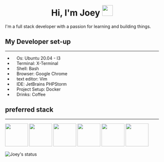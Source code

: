 <link rel="stylesheet" href="https://cdn.jsdelivr.net/gh/devicons/devicon@v2.15.1/devicon.min.css">


<div align="center">
 <h1> Hi, I'm Joey <img src="https://media.giphy.com/media/hvRJCLFzcasrR4ia7z/giphy.gif" width="35px"></h1>
</div>
<p>
  I'm a full stack developer with a passion for learning and building things.
</p>

<h2>
    My Developer set-up
</h2>
<hr>
<ul>
    <li>
        <img src="https://cdn.jsdelivr.net/gh/devicons/devicon/icons/ubuntu/ubuntu-plain.svg" width="10px" />
        Os: Ubuntu 20.04 - I3
    </li>
    <li>
        <img src="https://cdn-icons-png.flaticon.com/512/0/656.png" width="10px" />
        Terminal: X-Terminal
    </li>
    <li>
        <img src="https://cdn.jsdelivr.net/gh/devicons/devicon/icons/bash/bash-plain.svg" width="10px" />
        Shell: Bash
    </li>
    <li>
        <img src="https://cdn.jsdelivr.net/gh/devicons/devicon/icons/chrome/chrome-original.svg" width="10px" />
        Browser: Google Chrome
    </li>
    <li>
        <img src="https://cdn.jsdelivr.net/gh/devicons/devicon/icons/vim/vim-original.svg" width="10px" />
        text editor: Vim 
    </li>
    <li>
        <img src="https://cdn.jsdelivr.net/gh/devicons/devicon/icons/phpstorm/phpstorm-plain-wordmark.svg" width="10px" />
        IDE: JetBrains PHPStorm
    </li>
    <li>
        <img src="https://cdn.jsdelivr.net/gh/devicons/devicon/icons/docker/docker-plain.svg" width="10px" />
        Project Setup: Docker
    </li>
    <li>
        <img src="https://cdn.jsdelivr.net/gh/devicons/devicon/icons/coffeescript/coffeescript-original.svg" width="10px" />
        Drinks: Coffee
    </li>
</ul>

<h2>
    preferred stack
</h2>
<hr>



<code><img src="https://cdn-icons-png.flaticon.com/512/5968/5968332.png" width="75px"></code>
<code><img src="https://cdn.jsdelivr.net/gh/devicons/devicon/icons/symfony/symfony-original.svg" width="75px"></code>
<code><img src="https://cdn.jsdelivr.net/gh/devicons/devicon/icons/docker/docker-plain.svg" width="75px"></code>
<code><img src="https://cdn.jsdelivr.net/gh/devicons/devicon/icons/mysql/mysql-original.svg" width="75px"></code>
<code><img src="https://cdn.jsdelivr.net/gh/devicons/devicon/icons/react/react-original.svg" width="75px"></code>
<code><img src="https://cdn.jsdelivr.net/gh/devicons/devicon/icons/typescript/typescript-original.svg" width="75px"></code>

![Joey's status](https://github-readme-stats.vercel.app/api?username=joey-dev&count_private=true&show_icons=true&theme=default)

<!--

**joey-dev/joey-dev** is a ✨ _special_ ✨ repository because its `README.md` (this file) appears on your GitHub profile.

Here are some ideas to get you started:

- 🔭 I’m currently working on ...
- 🌱 I’m currently learning ...
- 👯 I’m looking to collaborate on ...
- 🤔 I’m looking for help with ...
- 💬 Ask me about ...
- 📫 How to reach me: ...
- 😄 Pronouns: ...
- ⚡ Fun fact: ...
-->
